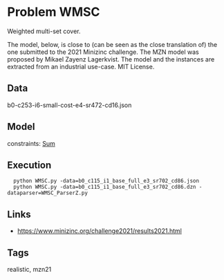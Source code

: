 # Problem WMSC

Weighted multi-set cover.

The model, below, is close to (can be seen as the close translation of) the one submitted to the 2021 Minizinc challenge.
The MZN model was proposed by Mikael Zayenz Lagerkvist.
The model and the instances are extracted from an industrial use-case.
MIT License.

## Data
  b0-c253-i6-small-cost-e4-sr472-cd16.json

## Model
  constraints: [Sum](http://pycsp.org/documentation/constraints/Sum)

## Execution
```
  python WMSC.py -data=b0_c115_i1_base_full_e3_sr702_cd86.json
  python WMSC.py -data=b0_c115_i1_base_full_e3_sr702_cd86.dzn -dataparser=WMSC_ParserZ.py
```

## Links
  - https://www.minizinc.org/challenge2021/results2021.html

## Tags
  realistic, mzn21

